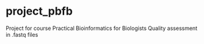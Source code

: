 # project_pbfb
Project for course Practical Bioinformatics for Biologists
Quality assessment in  .fastq files
